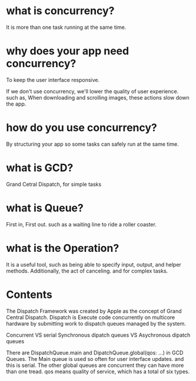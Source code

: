 # what is concurrency?

It is more than one task running at the same time.

# why does your app need concurrency?

To keep the user interface responsive.  

If we don't use concurrency, we'll lower the quality of user experience. such as, When downloading and scrolling images, these actions slow down the app.

# how do you use concurrency?

By structuring your app so some tasks can safely run at the same time. 

# what is GCD?

Grand Cetral Dispatch, for simple tasks

# what is Queue?

First in, First out. such as a waiting line to ride a roller coaster.

# what is the Operation?

It is a useful tool, such as being able to specify input, output, and helper methods. Additionally, the act of canceling. and for complex tasks.

# Contents

The Dispatch Framework was created by Apple as the concept of Grand Central Dispatch. Dispatch is Execute code concurrently on multicore hardware by submitting work to dispatch queues managed by the system.

Concurrent VS serial
Synchronous dipatch queues VS Asychronous dipatch queues

There are DispatchQueue.main and DipatchQueue.global(qos: ...) in GCD Queues. The Main queue is used so often for user interface updates. and this is serial.
The other global queues are concurrent they can have more than one tread. qos means quality of service, which has a total of six types.







